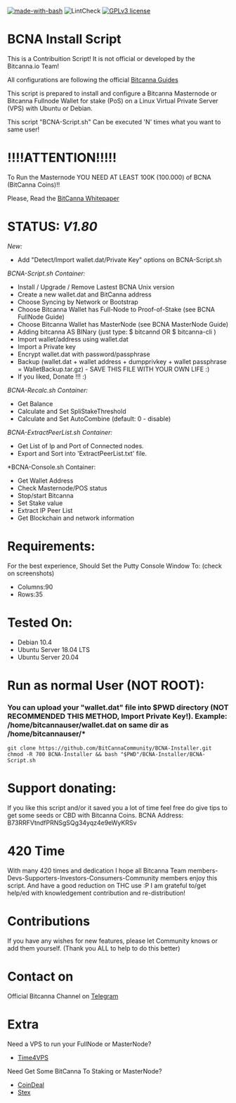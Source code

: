 [![made-with-bash](https://img.shields.io/badge/Made%20with-Bash-1f425f.svg)](https://www.gnu.org/software/bash/)
![LintCheck](https://github.com/hellresistor/BCNA-Installer/workflows/LintCheck/badge.svg?branch=master)
[![GPLv3 license](https://img.shields.io/badge/License-GPLv3-blue.svg)](http://perso.crans.org/besson/LICENSE.html)

# BCNA Install Script

This is a Contribuition Script! It is not official or developed by the Bitcanna.io Team!

All configurations are following the official [Bitcanna Guides](https://www.bitcanna.io/guides) 

This script is prepared to install and configure a Bitcanna Masternode or Bitcanna Fullnode Wallet for stake (PoS) on a Linux Virtual Private Server (VPS) with Ubuntu or Debian.

This script "BCNA-Script.sh" Can be executed 'N' times what you want to same user!

# !!!!ATTENTION!!!!!
To Run the Masternode YOU NEED AT LEAST 100K (100.000) of BCNA (BitCanna Coins)!!

Please, Read the [BitCanna Whitepaper](https://www.bitcanna.io/whitepaper)


# STATUS: *V1.80*

*New:*
 - Add "Detect/Import wallet.dat/Private Key" options on BCNA-Script.sh  

*BCNA-Script.sh Container:*
 - Install / Upgrade / Remove Lastest BCNA Unix version
 - Create a new wallet.dat and BitCanna address
 - Choose Syncing by Network or Bootstrap
 - Choose Bitcanna Wallet has Full-Node to Proof-of-Stake (see BCNA FullNode Guide)
 - Choose Bitcanna Wallet has MasterNode (see BCNA MasterNode Guide)
 - Adding bitcanna AS BINary (just type: $ bitcannd OR $ bitcanna-cli )
 - Import wallet/address using wallet.dat
 - Import a Private key
 - Encrypt wallet.dat with password/passphrase
 - Backup (wallet.dat + wallet address + dumpprivkey + wallet passphrase = WalletBackup.tar.gz) - SAVE THIS FILE WITH YOUR OWN LIFE :)
 - If you liked, Donate !!! :)

*BCNA-Recalc.sh Container:*
 - Get Balance
 - Calculate and Set SpliStakeThreshold
 - Calculate and Set AutoCombine (default: 0 - disable)
 
*BCNA-ExtractPeerList.sh Container:*
 - Get List of Ip and Port of Connected nodes.
 - Export and Sort into 'ExtractPeerList.txt' file.
 
*BCNA-Console.sh Container:
 - Get Wallet Address
 - Check Masternode/POS status
 - Stop/start Bitcanna
 - Set Stake value
 - Extract IP Peer List
 - Get Blockchain and network information

# Requirements: 

For the best experience, Should Set the Putty Console Window To: (check on screenshots)
 - Columns:90
 - Rows:35 

# Tested On:
 - Debian 10.4
 - Ubuntu Server 18.04 LTS
 - Ubuntu Server 20.04

# Run as normal User (NOT ROOT):
 ### You can upload your "wallet.dat" file into $PWD directory (NOT RECOMMENDED THIS METHOD, Import Private Key!). Example: /home/bitcannauser/wallet.dat on same dir as /home/bitcannauser/*
    git clone https://github.com/BitCannaCommunity/BCNA-Installer.git
    chmod -R 700 BCNA-Installer && bash "$PWD"/BCNA-Installer/BCNA-Script.sh


# Support donating:
If you like this script and/or it saved you a lot of time
feel free do give tips to get some seeds or CBD with Bitcanna Coins.
BCNA Address:  B73RRFVtndfPRNSgSQg34yqz4e9eWyKRSv

# 420 Time
With many 420 times and dedication
I hope all Bitcanna Team members-Devs-Supporters-Investors-Consumers-Community members enjoy this script. And have a good reduction on THC use :P
I am grateful to/get help/ed with knowledgement contribution and re-distribution!

# Contributions
If you have any wishes for new features, please let Community knows or add them yourself. 
(Thank you ALL to help to do this better)

# Contact on
Official Bitcanna Channel on [Telegram](https://t.me/joinchat/F4JfThITJB3cU-uaCwtKlQ)

# Extra
 Need a VPS to run your FullNode or MasterNode?

  - [Time4VPS](https://www.time4vps.com/?affid=4335)

 Need Get Some BitCanna To Staking or MasterNode?

 - [CoinDeal](https://coindeal.com/ref/AV4X)
 - [Stex](https://app.stex.com/?ref=75177165)
